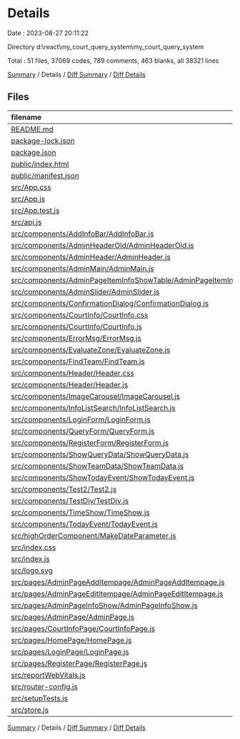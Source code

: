 # Details

Date : 2023-08-27 20:11:22

Directory d:\\react\\my_court_query_system\\my_court_query_system

Total : 51 files,  37069 codes, 789 comments, 463 blanks, all 38321 lines

[Summary](results.md) / Details / [Diff Summary](diff.md) / [Diff Details](diff-details.md)

## Files
| filename | language | code | comment | blank | total |
| :--- | :--- | ---: | ---: | ---: | ---: |
| [README.md](/README.md) | Markdown | 38 | 0 | 33 | 71 |
| [package-lock.json](/package-lock.json) | JSON | 32,964 | 0 | 1 | 32,965 |
| [package.json](/package.json) | JSON | 54 | 0 | 1 | 55 |
| [public/index.html](/public/index.html) | HTML | 20 | 23 | 1 | 44 |
| [public/manifest.json](/public/manifest.json) | JSON | 25 | 0 | 1 | 26 |
| [src/App.css](/src/App.css) | CSS | 33 | 0 | 6 | 39 |
| [src/App.js](/src/App.js) | JavaScript | 18 | 0 | 4 | 22 |
| [src/App.test.js](/src/App.test.js) | JavaScript | 7 | 0 | 2 | 9 |
| [src/api.js](/src/api.js) | JavaScript | 16 | 8 | 6 | 30 |
| [src/components/AddInfoBar/AddInfoBar.js](/src/components/AddInfoBar/AddInfoBar.js) | JavaScript | 103 | 28 | 18 | 149 |
| [src/components/AdminHeaderOld/AdminHeaderOld.js](/src/components/AdminHeaderOld/AdminHeaderOld.js) | JavaScript | 222 | 7 | 10 | 239 |
| [src/components/AdminHeader/AdminHeader.js](/src/components/AdminHeader/AdminHeader.js) | JavaScript | 146 | 29 | 19 | 194 |
| [src/components/AdminMain/AdminMain.js](/src/components/AdminMain/AdminMain.js) | JavaScript | 46 | 41 | 8 | 95 |
| [src/components/AdminPageItemInfoShowTable/AdminPageItemInfoShowTable.js](/src/components/AdminPageItemInfoShowTable/AdminPageItemInfoShowTable.js) | JavaScript | 101 | 15 | 16 | 132 |
| [src/components/AdminSlider/AdminSlider.js](/src/components/AdminSlider/AdminSlider.js) | JavaScript | 178 | 2 | 8 | 188 |
| [src/components/ConfirmationDialog/ConfirmationDialog.js](/src/components/ConfirmationDialog/ConfirmationDialog.js) | JavaScript | 21 | 0 | 3 | 24 |
| [src/components/CourtInfo/CourtInfo.css](/src/components/CourtInfo/CourtInfo.css) | CSS | 0 | 0 | 1 | 1 |
| [src/components/CourtInfo/CourtInfo.js](/src/components/CourtInfo/CourtInfo.js) | JavaScript | 88 | 91 | 15 | 194 |
| [src/components/ErrorMsg/ErrorMsg.js](/src/components/ErrorMsg/ErrorMsg.js) | JavaScript | 43 | 11 | 5 | 59 |
| [src/components/EvaluateZone/EvaluateZone.js](/src/components/EvaluateZone/EvaluateZone.js) | JavaScript | 193 | 4 | 19 | 216 |
| [src/components/FindTeam/FindTeam.js](/src/components/FindTeam/FindTeam.js) | JavaScript | 127 | 21 | 10 | 158 |
| [src/components/Header/Header.css](/src/components/Header/Header.css) | CSS | 7 | 1 | 1 | 9 |
| [src/components/Header/Header.js](/src/components/Header/Header.js) | JavaScript | 98 | 39 | 18 | 155 |
| [src/components/ImageCarousel/ImageCarousel.js](/src/components/ImageCarousel/ImageCarousel.js) | JavaScript | 71 | 23 | 9 | 103 |
| [src/components/InfoListSearch/InfoListSearch.js](/src/components/InfoListSearch/InfoListSearch.js) | JavaScript | 263 | 19 | 13 | 295 |
| [src/components/LoginForm/LoginForm.js](/src/components/LoginForm/LoginForm.js) | JavaScript | 96 | 3 | 8 | 107 |
| [src/components/QueryForm/QueryForm.js](/src/components/QueryForm/QueryForm.js) | JavaScript | 157 | 58 | 20 | 235 |
| [src/components/RegisterForm/RegisterForm.js](/src/components/RegisterForm/RegisterForm.js) | JavaScript | 130 | 4 | 11 | 145 |
| [src/components/ShowQueryData/ShowQueryData.js](/src/components/ShowQueryData/ShowQueryData.js) | JavaScript | 90 | 50 | 22 | 162 |
| [src/components/ShowTeamData/ShowTeamData.js](/src/components/ShowTeamData/ShowTeamData.js) | JavaScript | 68 | 13 | 12 | 93 |
| [src/components/ShowTodayEvent/ShowTodayEvent.js](/src/components/ShowTodayEvent/ShowTodayEvent.js) | JavaScript | 64 | 45 | 14 | 123 |
| [src/components/Test2/Test2.js](/src/components/Test2/Test2.js) | JavaScript | 50 | 7 | 2 | 59 |
| [src/components/TestDiv/TestDiv.js](/src/components/TestDiv/TestDiv.js) | JavaScript | 50 | 7 | 3 | 60 |
| [src/components/TimeShow/TimeShow.js](/src/components/TimeShow/TimeShow.js) | JavaScript | 99 | 72 | 21 | 192 |
| [src/components/TodayEvent/TodayEvent.js](/src/components/TodayEvent/TodayEvent.js) | JavaScript | 211 | 15 | 12 | 238 |
| [src/highOrderComponent/MakeDateParameter.js](/src/highOrderComponent/MakeDateParameter.js) | JavaScript | 16 | 6 | 4 | 26 |
| [src/index.css](/src/index.css) | CSS | 12 | 0 | 2 | 14 |
| [src/index.js](/src/index.js) | JavaScript | 23 | 18 | 6 | 47 |
| [src/logo.svg](/src/logo.svg) | XML | 1 | 0 | 0 | 1 |
| [src/pages/AdminPageAddItempage/AdminPageAddItempage.js](/src/pages/AdminPageAddItempage/AdminPageAddItempage.js) | JavaScript | 367 | 16 | 15 | 398 |
| [src/pages/AdminPageEditItempage/AdminPageEditItempage.js](/src/pages/AdminPageEditItempage/AdminPageEditItempage.js) | JavaScript | 371 | 22 | 21 | 414 |
| [src/pages/AdminPageInfoShow/AdminPageInfoShow.js](/src/pages/AdminPageInfoShow/AdminPageInfoShow.js) | JavaScript | 32 | 3 | 7 | 42 |
| [src/pages/AdminPage/AdminPage.js](/src/pages/AdminPage/AdminPage.js) | JavaScript | 93 | 43 | 18 | 154 |
| [src/pages/CourtInfoPage/CourtInfoPage.js](/src/pages/CourtInfoPage/CourtInfoPage.js) | JavaScript | 25 | 7 | 5 | 37 |
| [src/pages/HomePage/HomePage.js](/src/pages/HomePage/HomePage.js) | JavaScript | 92 | 27 | 17 | 136 |
| [src/pages/LoginPage/LoginPage.js](/src/pages/LoginPage/LoginPage.js) | JavaScript | 16 | 0 | 3 | 19 |
| [src/pages/RegisterPage/RegisterPage.js](/src/pages/RegisterPage/RegisterPage.js) | JavaScript | 12 | 0 | 3 | 15 |
| [src/reportWebVitals.js](/src/reportWebVitals.js) | JavaScript | 12 | 0 | 2 | 14 |
| [src/router-config.js](/src/router-config.js) | JavaScript | 72 | 4 | 3 | 79 |
| [src/setupTests.js](/src/setupTests.js) | JavaScript | 1 | 4 | 1 | 6 |
| [src/store.js](/src/store.js) | JavaScript | 27 | 3 | 3 | 33 |

[Summary](results.md) / Details / [Diff Summary](diff.md) / [Diff Details](diff-details.md)